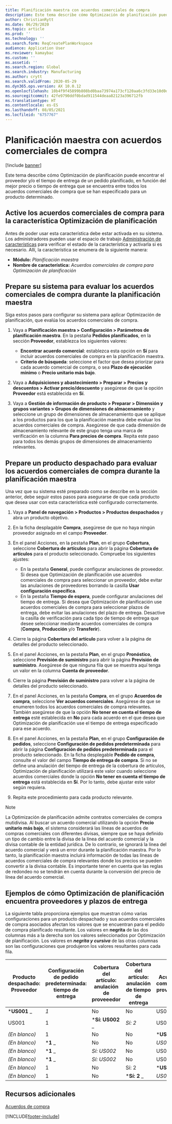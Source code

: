 ```yaml
---
title: Planificación maestra con acuerdos comerciales de compra
description: Este tema describe cómo Optimización de planificación puede encontrar el proveedor y/o el tiempo de entrega de un pedido planificado, en función del mejor precio o tiempo de entrega que se encuentra en los acuerdos comerciales de compra.
author: ChristianRytt
ms.date: 06/29/2020
ms.topic: article
ms.prod: ''
ms.technology: ''
ms.search.form: ReqCreatePlanWorkspace
audience: Application User
ms.reviewer: kamaybac
ms.custom: ''
ms.assetid: ''
ms.search.region: Global
ms.search.industry: Manufacturing
ms.author: crytt
ms.search.validFrom: 2020-05-29
ms.dyn365.ops.version: AX 10.0.12
ms.openlocfilehash: 10b4f9f45899b808bd0baa73974a173cf120aa6c3fd33e10d0d79a59614f1f70
ms.sourcegitcommit: 42fe9790ddf0bdad911544deaa82123a396712fb
ms.translationtype: HT
ms.contentlocale: es-ES
ms.lasthandoff: 08/05/2021
ms.locfileid: "6757767"
---
```

# <a name="master-planning-with-purchase-trade-agreements"></a>Planificación maestra con acuerdos comerciales de compra

[!include [banner](../../includes/banner.md)]

Este tema describe cómo Optimización de planificación puede encontrar el proveedor y/o el tiempo de entrega de un pedido planificado, en función del mejor precio o tiempo de entrega que se encuentra entre todos los acuerdos comerciales de compra que se han especificado para un producto determinado.

## <a name="turn-on-the-purchase-trade-agreements-for-planning-optimization-feature"></a>Active los acuerdos comerciales de compra para la característica Optimización de planificación

Antes de poder usar esta característica debe estar activada en su sistema. Los administradores pueden usar el espacio de trabajo [Administración de características](../../../fin-ops-core/fin-ops/get-started/feature-management/feature-management-overview.md) para verificar el estado de la característica y activarla si es necesario. Allí, la característica se enumera de la siguiente manera:

- **Módulo:** *Planificación maestra*
- **Nombre de característica:** *Acuerdos comerciales de compra para Optimización de planificación*

## <a name="prepare-your-system-to-evaluate-purchase-trade-agreements-during-master-planning"></a>Prepare su sistema para evaluar los acuerdos comerciales de compra durante la planificación maestra

Siga estos pasos para configurar su sistema para aplicar Optimización de planificación, que evalúa los acuerdos comerciales de compra.

1. Vaya a **Planificación maestra \> Configuración \> Parámetros de planificación maestra**. En la pestaña **Pedidos planificados**, en la sección **Proveedor**, establezca los siguientes valores:

    - **Encontrar acuerdo comercial**: establezca esta opción en **Sí** para incluir acuerdos comerciales de compra en la planificación maestra.
    - **Criterio de búsqueda**: seleccione el factor que desea priorizar para cada acuerdo comercial de compra, o sea **Plazo de ejecución mínimo** o **Precio unitario más bajo**.

1. Vaya a **Adquisiciones y abastecimiento \> Preparar \> Precios y descuentos \> Activar precio/descuento** y asegúrese de que la opción **Proveedor** está establecida en **Sí**.
1. Vaya a **Gestión de información de producto \> Preparar \> Dimensión y grupos variantes \> Grupos de dimensiones de almacenamiento** y seleccione un grupo de dimensiones de almacenamiento que se aplique a los productos para los que la planificación maestra debe evaluar los acuerdos comerciales de compra. Asegúrese de que cada dimensión de almacenamiento relevante de este grupo tenga una marca de verificación en la columna **Para precios de compra**. Repita este paso para todos los demás grupos de dimensiones de almacenamiento relevantes.

## <a name="prepare-a-released-product-to-evaluate-purchase-trade-agreements-during-master-planning"></a>Prepare un producto despachado para evaluar los acuerdos comerciales de compra durante la planificación maestra

Una vez que su sistema esté preparado como se describe en la sección anterior, debe seguir estos pasos para asegurarse de que cada producto que desea usar con esta característica esté configurado correctamente.

1. Vaya a **Panel de navegación \> Productos \> Productos despachados** y abra un producto objetivo.
1. En la ficha desplagable **Compra**, asegúrese de que no haya ningún proveedor asignado en el campo **Proveedor**.
1. En el panel Acciones, en la pestaña **Plan**, en el grupo **Cobertura**, seleccione **Cobertura de artículos** para abrir la página **Cobertura de artículos** para el producto seleccionado. Compruebe los siguientes ajustes:

    - En la pestaña **General**, puede configurar anulaciones de proveedor. Si desea que Optimización de planificación use acuerdos comerciales de compra para seleccionar un proveedor, debe evitar las anulaciones de proveedores borrando la casilla **Usar configuración específica**.
    - En la pestaña **Tiempo de espera**, puede configurar anulaciones del tiempo de entrega. Si desea que Optimización de planificación use acuerdos comerciales de compra para seleccionar plazos de entrega, debe evitar las anulaciones del plazo de entrega. Desactive la casilla de verificación para cada tipo de tiempo de entrega que desee seleccionar mediante acuerdos comerciales de compra (**Compra**, **Producción** y/o **Transferir**).

1. Cierre la página **Cobertura del artículo** para volver a la página de detalles del producto seleccionado.
1. En el panel Acciones, en la pestaña **Plan**, en el grupo **Pronóstico**, seleccione **Previsión de suministro** para abrir la página **Previsión de suministro**. Asegúrese de que ninguna fila que se muestra aquí tenga un valor en la columna **Cuenta de proveedor**.
1. Cierre la página **Previsión de suministro** para volver a la página de detalles del producto seleccionado.
1. En el panel Acciones, en la pestaña **Compra**, en el grupo **Acuerdos de compra**, seleccione **Ver acuerdos comerciales**. Asegúrese de que se enumeren todos los acuerdos comerciales de compra relevantes. También asegúrese de que la opción **No tener en cuenta el tiempo de entrega** esté establecida en **No** para cada acuerdo en el que desea que Optimización de planificación use el tiempo de entrega especificado para ese acuerdo.
1. En el panel Acciones, en la pestaña **Plan**, en el grupo **Configuración de pedidos**, seleccione **Configuración de pedidos predeterminada** para abrir la página **Configuración de pedidos predeterminada** para el producto seleccionado. En la ficha desplegable **Pedido de compra**, consulte el valor del campo **Tiempo de entrega de compra**. Si no se define una anulación del tiempo de entrega de la cobertura de artículos, Optimización de planificación utilizará este valor cuando seleccione acuerdos comerciales donde la opción **No tener en cuenta el tiempo de entrega** está establecida en **Sí**. Por lo tanto, debe ajustar este valor según requiera.
1. Repita este procedimiento para cada producto relevante.

> [!NOTE]
> La Optimización de planificación admite contratos comerciales de compra mutidivisa. Al buscar un acuerdo comercial utilizando la opción **Precio unitario más bajo**, el sistema considerará las líneas de acuerdos de compras comerciales con diferentes divisas, siempre que se haya definido un tipo de cambio entre la divisa de la línea del acuerdo comercial y la divisa contable de la entidad jurídica. De lo contrario, se ignorará la línea del acuerdo comercial y verá un error durante la planificación maestra. Por lo tanto, la planificación maestra incluirá información de todas las líneas de acuerdos comerciales de compra relevantes donde los precios se pueden convertir a la divisa contable. Es importante tener en cuenta que las reglas de redondeo no se tendrán en cuenta durante la conversión del precio de línea del acuerdo comercial.

## <a name="examples-of-how-planning-optimization-finds-vendor-and-lead-times"></a>Ejemplos de cómo Optimización de planificación encuentra proveedores y plazos de entrega

La siguiente tabla proporciona ejemplos que muestran cómo varias configuraciones para un producto despachado y sus acuerdos comerciales de compra asociados afectan los valores que se encuentran para el pedido de compra planificado resultante. Los valores en **negrita** de las dos columnas más a la derecha son los valores seleccionados por Optimización de planificación. Los valores en **_negrita y cursiva_** de las otras columnas son las configuraciones que produjeron los valores resultantes para cada fila.

| Producto despachado: Proveedor | Configuración de pedido predeterminada: tiempo de entrega | Cobertura del artículo: anulación de proveeedor | Cobertura del artículo: anulación de tiempo de entrega | Acuerdo comercial: proveedor | Acuerdo comercial: plazo de entrega | Acuerdo comercial: pasar por alto plazo de entrega | Proveedor resultante | Plazo de entrega resultante |
| --- | --- | --- | --- | --- | --- | --- | --- | --- |
| ***US001** _ | _*_1_*_ | No | No | US003 | 3 | No | _ *US001** | **1** |
| US001 | 1 | ***Sí: US002** _ | _*_Sí: 2_*_ | US003 | 3 | No | _ *US002** | **2** |
| *(En blanco)* | 1 | No | No | ***US003** _ | _*_3_*_ | No | _ *US003** | **3** |
| *(En blanco)* | ***1** _ | No | No | _*_US003_*_ | 3 | Sí | _ *US003** | **1** |
| *(En blanco)* | ***1** _ | _*_Sí: US002_*_ | No | US003 | 3 | No | _ *US002** | **1** |
| *(En blanco)* | ***1** _ | _*_Sí: US002_*_ | No | US003 | 3 | No | _ *US002** | **1** |
| *(En blanco)* | 1 | No | Sí: 2 | ***US003** _ | _*_3_*_ | No | _ *US003** | **3** |
| *(En blanco)* | 1 | No | ***Sí: 2** _ | _*_US003_*_ | 3 | Sí | _ *US003** | **2** |

## <a name="additional-resources"></a>Recursos adicionales

[Acuerdos de compra](../../procurement/purchase-agreements.md)


[!INCLUDE[footer-include](../../../includes/footer-banner.md)]
